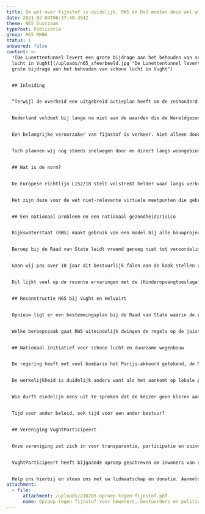 ```yaml
---
title: De wet over fijnstof is duidelijk, RWS en RvS moeten deze wel willen lezen
date: 2021-02-04T06:37:40.394Z
theme: N65 Duurzaam
typePost: Publicatie
group: N65 MKBA
status: 1
answered: false
content: >-
  ![De Lunettentunnel levert een grote bijdrage aan het behouden van schone
  lucht in Vught](/uploads/n65_sfeerbeeld.jpg "De Lunettentunnel levert een
  grote bijdrage aan het behouden van schone lucht in Vught")


  ## Inleiding


  “Terwijl de overheid een uitgebreid actieplan heeft om de zeshonderd jaarlijkse verkeersdoden naar nul terug te brengen, doet diezelfde overheid vrijwel niets aan de 20.000 mensen die elk jaar sterven aan de gevolgen van vieze lucht door fijnstof.


  Nederland voldoet bij lange na niet aan de waarden die de Wereldgezondheidsorganisatie WHO stelt voor gezonde lucht. Daarmee schendt Nederland de zorgplicht die het heeft voor burgers”. Dat bracht de advocaat van Milieudefensie naar voren bij het gerechtshof in Den Haag.


  Een belangrijke veroorzaker van fijnstof is verkeer. Niet alleen door de uitlaatgassen maar ook door slijtage van banden en remschijven. Overstappen op elektrisch rijden zorgt voor minder fijnstof door uitlaatgassen wat echter ruimschoots teniet wordt gedaan door meer slijtage aan de zwaardere elektrische auto’s en ongunstig rijgedrag met sneller optrekken en harder remmen ([rapport OECD](https://www.oecd-ilibrary.org/environment/non-exhaust-particulate-emissions-from-road-transport_4a4dc6ca-en;jsessionid=3wBuRQRaMpYYyl205ayk3iLZ.ip-10-240-5-101)).


  Toch plannen wij nog steeds snelwegen door en direct langs woongebieden zonder beschermende maatregelen. De normen voor het meten van de hoeveelheid fijnstof zijn vastgelegd maar worden vrijwel overal doelbewust foutief ingezet.


  ## Wat is de norm?


  De Europese richtlijn L152/18 stelt volstrekt helder waar langs verkeerswegen **fysieke** **meetpunten** moeten worden geplaatst: binnen 10 meter van de wegrand. Om ook een oordeel te kunnen vellen over de fijnstof overlast verder van de weg af, worden **virtuele meetpunten** uit modelberekeningen gebruikt op vele posities buiten de voorgeschreven 10 meter van de wegrand.


  Het zijn deze voor de wet niet-relevante virtuele meetpunten die gebruikt worden door de overheid om aan te tonen dat de fijnstofoverlast best meevalt. Dat klopt dus niet, omdat de enige resultaten die relevant zijn, **altijd** binnen de 10 meter van de wegrand moeten zijn genomen. Dit is de Nederlandse wet die de Europese richtlijn letterlijk heeft overgenomen.


  ## Een nationaal probleem en een nationaal gezondheidsrisico


  Rijkswaterstaat (RWS) maakt gebruik van een model bij alle bouwprojecten: het NSL. Dit model hanteert niet deze voorgeschreven plaatsbepaling voor de concrete meetpunten of modellering. Dit is een onjuiste interpretatie van de Europese richtlijn en gelijkluidende Nederlandse wet. RWS gebruikt willekeurige berekeningspunten verder van de wegrand gelegen, met als enig doel om de daadwerkelijke luchtvervuiling te onderschatten en deze onderschattingen aan de [European Environment Agency](https://www.eea.europa.eu/nl) (EEA) te rapporteren.


  Beroep bij de Raad van State leidt vreemd genoeg niet tot veroordeling omdat er inmiddels een gewoonte (jurisprudentie) is ingesleten die deze denkfout lijkt te rechtvaardigen.


  Gaan wij pas over 10 jaar dit bestuurlijk falen aan de kaak stellen om dan de schade af te kopen en snelwegen te verleggen, dit tegen enorme maatschappelijk en financiële kosten? Is het wachten op de volgende stikstof-drama ([Programma Aanpak Stikstof](https://www.rijksoverheid.nl/onderwerpen/aanpak-stikstof)) waardoor projecten moeten worden stilgelegd en plannen moeten worden herzien?


  Dit lijkt veel op de recente ervaringen met de [Kinderopvangtoeslagaffaire](https://www.rijksoverheid.nl/onderwerpen/ontwikkelingen-belastingdienst/problemen-met-de-kinderopvangtoeslag), waarbij de Raad van State ten onrechte lange tijd de zijde van de overheid koos en het belang van de burger tussen de wielen is geraakt.


  ## Reconstructie N65 bij Vught en Helvoirt


  Opnieuw ligt er een bestemmingsplan bij de Raad van State waarin de regels wat betreft fijnstof volgens de foute interpretatie zijn beoordeeld. Een inmiddels aanhangig gemaakte gang naar het Europese Hof van Justitie, om de Nederlandse staat tot de orde te roepen, lijkt te laat te komen. Dat betekent dat het zoveelste project niet aan de regels lijkt te hoeven voldoen, tenzij de Raad van State zelf het initiatief neemt en een prejudiciële vraag hierover bij het Europese Hof van Justitie gaat neerleggen.


  Welke beroepszaak gaat RWS uiteindelijk dwingen de regels op de juiste manier te interpreteren, of worden nog jarenlang lokale schermutselingen door een oppermachtige overheid één voor één platgedrukt? Is er een politieke wil om dit bestuurlijk falen op tijd te onderkennen en bij te sturen?


  ## Nationaal initiatief voor schone lucht en duurzame wegenbouw


  De regering heeft met veel bombarie het Parijs-akkoord getekend, de Nederlandse overheid heeft [Het Schone Lucht Akkoord](https://www.brabant.nl/actueel/nieuws/milieu/2020/het-schone-lucht-akkoord) gestart en de Provincie Noord-Brabant heeft zich hierop vastgelegd. Allemaal indrukwekkende papieren, politieke handtekeningen, enthousiaste persberichten, veelbelovende verkiezingsprogramma’s.


  De werkelijkheid is duidelijk anders want als het aankomt op lokale projecten met politieke verdienpunten gelden andere regels, maar vooral een andere moraal.


  Wie durft eindelijk eens uit te spreken dat de keizer geen kleren aan heeft. Wie durft te zeggen dat het huidige bestuur de wet overtreedt en zijn beschermende taak naar de burgers verzaakt? Wie durft bij de komende verkiezingen zijn partij te verbinden aan de belofte dat wij met Programma Aanpak Stikstof en Kinderopvangtoeslagaffaire genoeg hebben geleerd en dat het tijd is voor gewetensvol beleid?


  Tijd voor ander beleid, ook tijd voor een ander bestuur?


  ## Vereniging VughtParticipeert


  Onze vereniging zet zich in voor transparantie, participatie en zuivere besluitvorming. Bij de ‘Reconstructie N65’ zijn wat betreft deze aspecten diverse problemen geïdentificeerd en gepubliceerd. In het bijzonder over schone lucht en fijnstof wordt veel beloofd, worden vele onwaarheden gesproken en diverse wetten overtreden.


  VughtParticipeert heeft bijgaande oproep geschreven om inwoners van de gemeente Vught bewust te maken van de plannen die gemeente, provincie en RWS hebben en de gevolgen voor de leefbaarheid. Tevens is deze oproep gericht op regionale en nationale bestuurders en politici zodat zij zich realiseren welke verantwoordelijkheid zij dragen bij het gedogen of bestrijden van deze manier van besturen.


  Help ons hierbij en steun ons met uw lidmaatschap en donatie. Aanmelden kan op onze website [www.VughtParticipeert.nl](http://www.VughtParticipeert.nl), donaties ontvangen wij graag op **NL77 RABO 0348 0459 21 t.n.v. Vereniging VughtParticipeert.**
attachment:
  - file:
      attachment: /uploads/210205-oproep-tegen-fijnstof.pdf
      name: Oproep tegen fijnstof voor bewoners, bestuurders en politici
---
```

